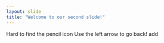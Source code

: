```yaml
---
layout: slide
title: "Welcome to our second slide!"
---
```

Hard to find the pencil icon
Use the left arrow to go back!
add
